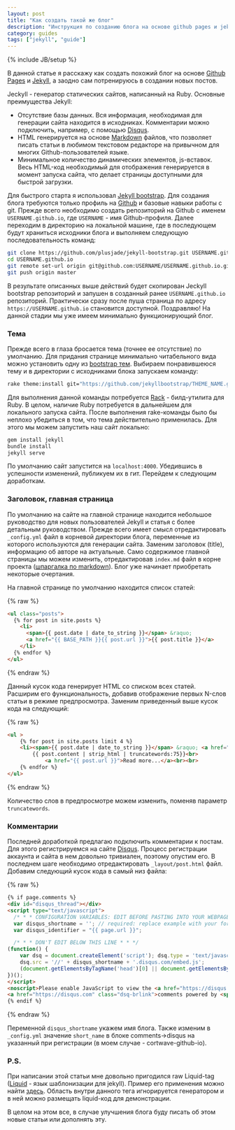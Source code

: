 ```yaml
---
layout: post
title: "Как создать такой же блог"
description: "Инструкция по созданию блога на основе github pages и jekyll, а заодно тестовая статья"
category: guides 
tags: ["jekyll", "guide"]
---
```

{% include JB/setup %}

В данной статье я расскажу как создать похожий блог на основе [Github Pages](https://pages.github.com/) и [Jekyll](https://jekyllrb.com/), а заодно сам потренируюсь в создании новых постов.

Jeckyll - генератор статических сайтов, написанный на Ruby. Основные преимущества Jekyll:

- Отсутствие базы данных. Вся информация, необходимая для генерации сайта находится в исходниках. Комментарии можно подключить, например, с помощью [Disqus](https://disqus.com).
- HTML генерируется на основе [Markdown](https://ru.wikipedia.org/wiki/Markdown) файлов, что позволяет писать статьи в любимом текстовом редакторе на привычном для многих Github-пользователей языке.
- Минимальное количество динамических элементов, js-вставок. Весь HTML-код необходимый для отображения генерируется в момент запуска сайта, что делает страницы доступными для быстрой загрузки.

Для быстрого старта я использовал [Jekyll bootstrap](http://jekyllbootstrap.com/). Для создания блога требуются только профиль на [Github](https://github.com) и базовые навыки работы с git. Прежде всего необходимо создать репозиторий на Github с именем `USERNAME.github.io`, где `USERNAME` - имя Github-профиля. Далее переходим в директорию на локальной машине, где в последующем будут храниться исходники блога и выполняем следующую последовательность команд:

```bash
git clone https://github.com/plusjade/jekyll-bootstrap.git USERNAME.github.io
cd USERNAME.github.io
git remote set-url origin git@github.com:USERNAME/USERNAME.github.io.git
git push origin master
```

В результате описанных выше действий будет скопирован Jeckyll bootstrap репозиторий и запушен в созданный ранее `USERNAME.github.io` репозиторий. Практически сразу после пуша страница по адресу `https://USERNAME.github.io` становится доступной. Поздравляю! На данной стадии мы уже имеем минимально функционирующий блог. 

### Тема

Прежде всего в глаза бросается тема (точнее ее отсутствие) по умолчанию. Для придания странице минимально читабельного вида можно установить одну из [bootstrap тем](http://themes.jekyllbootstrap.com/). Выбираем понравившеюся тему и в директории с исходниками блока запускаем команду:

```bash
rake theme:install git="https://github.com/jekyllbootstrap/THEME_NAME.git"
```

Для выполнения данной команды потребуется [Rack](https://github.com/ruby/rake) - билд-утилита для Ruby. В целом, наличие Ruby потребуется в дальнейшем для локального запуска сайта. После выполнения rake-команды было бы неплохо убедиться в том, что тема действительно применилась. Для этого мы можем запустить наш сайт локально:

```bash
gem install jekyll
bundle install
jekyll serve
```

По умолчанию сайт запустится на `localhost:4000`. Убедившись в успешности изменений, публикуем их в гит. Перейдем к следующим доработкам.

### Заголовок, главная страница

По умолчанию на сайте на главной странице находится небольшое руководство для новых пользователей Jekyll и статья с более детальным руководством. Прежде всего имеет смысл отредактировать `_config.yml` файл в корневой директории блога, переменные из которого используются для генерации сайта. Заменим заголовок (title), информацию об авторе на актуальные. Само содержимое главной страницы мы можем изменить, отредактировав `index.md` файл в корне проекта ([шпаргалка по markdown](https://github.com/adam-p/markdown-here/wiki/Markdown-Cheatsheet)). Блог уже начинает приобретать некоторые очертания.

На главной странице по умолчанию находится список статей:

{% raw %}
```html
<ul class="posts">
  {% for post in site.posts %}
    <li>
      <span>{{ post.date | date_to_string }}</span> &raquo; 
      <a href="{{ BASE_PATH }}{{ post.url }}">{{ post.title }}</a>
    </li>
  {% endfor %}
</ul>
```
{% endraw %}

Данный кусок кода генерирует HTML со списком всех статей. Расширим его функциональность, добавив отображение первых N-слов статьи в режиме предпросмотра. Заменим приведенный выше кусок кода на следующий:

{% raw %}
```html
<ul >
    {% for post in site.posts limit 4 %}
    <li><span>{{ post.date | date_to_string }}</span> &raquo; <a href="{{ BASE_PATH }}{{ post.url }}">{{ post.title }}</a></li>
        {{ post.content | strip_html | truncatewords:75}}<br>
            <a href="{{ post.url }}">Read more...</a><br><br>
    {% endfor %}
</ul>
```
{% endraw %}

Количество слов в предпросмотре можем изменить, поменяв параметр `truncatewords`.

### Комментарии

Последней доработкой предлагаю подключить комментарии к постам. Для этого регистрируемся на сайте [Disqus](https://disqus.com). Процесс регистрации аккаунта и сайта в нем довольно тривиален, поэтому опустим его.
В последнем шаге необходимо отредактировать `_layout/post.html` файл. Добавим следующий кусок кода в самый низ файла:

{% raw  %}
```html
{% if page.comments %}
<div id="disqus_thread"></div>
<script type="text/javascript">
  /* * * CONFIGURATION VARIABLES: EDIT BEFORE PASTING INTO YOUR WEBPAGE * * */
  var disqus_shortname = ''; // required: replace example with your forum shortname
  var disqus_identifier = "{{ page.url }}";

  /* * * DON'T EDIT BELOW THIS LINE * * */
(function() {
    var dsq = document.createElement('script'); dsq.type = 'text/javascript'; dsq.async = true;
    dsq.src = '//' + disqus_shortname + '.disqus.com/embed.js';
    (document.getElementsByTagName('head')[0] || document.getElementsByTagName('body')[0]).appendChild(dsq);
})();
</script>
<noscript>Please enable JavaScript to view the <a href="https://disqus.com/?ref_noscript">comments powered by Disqus.</a></noscript>
<a href="https://disqus.com" class="dsq-brlink">comments powered by <span class="logo-disqus">Disqus</span></a>
{% endif %}
```
{% endraw  %}

Переменной `disqus_shortname` укажем имя блога. Также изменим в `_config.yml` значение `short_name` в блоке comments->disqus на указанный при регистрации (в моем случае - cortwave-github-io).

### P.S.

При написании этой статьи мне довольно пригодился raw Liquid-tag ([Liquid](http://shopify.github.io/liquid/) - язык шаблонизации для jekyll). Пример его применения можно найти [здесь](http://stackoverflow.com/a/13582517/3830108). Область внутри данного тега игнорируется генератором и в ней можно размещать liquid-код для демонстрации.

В целом на этом все, в случае улучшения блога буду писать об этом новые статьи или дополнять эту.
